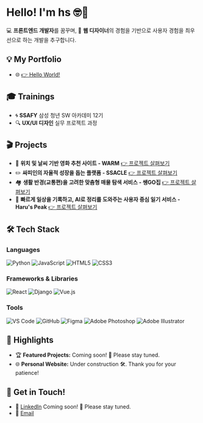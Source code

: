 # Hello! I'm hs 🤓🌟

💻 **프론트엔드 개발자**를 꿈꾸며, 🎨 **웹 디자이너**의 경험을 기반으로 사용자 경험을 최우선으로 하는 개발을 추구합니다.



## 💡 My Portfolio
- 🌐 [👉 Hello World!](https://portfolio-seven-bay-42.vercel.app/)



## 🎓 Trainings
- 🌀 **SSAFY** 삼성 청년 SW 아카데미 12기 
- 🔍 **UX/UI 디자인** 실무 프로젝트 과정



## 🎬 Projects
- 🎥 **위치 및 날씨 기반 영화 추천 사이트 - WARM** 
  [👉 프로젝트 살펴보기](https://github.com/hseegr/project_01)
- ✏️ **싸피인의 자율적 성장을 돕는 플랫폼 - SSACLE**
  [👉 프로젝트 살펴보기](https://github.com/hseegr/SSACLE)
- 🏘️ **생활 반경(교통편)을 고려한 맞춤형 매물 탐색 서비스 - 쌩GO집**
  [👉 프로젝트 살펴보기](https://github.com/hseegr/SSAENGGOJIP)
- 📓 **빠르게 일상을 기록하고, AI로 정리를 도와주는 사용자 중심 일기 서비스 - Haru's Peak**
  [👉 프로젝트 살펴보기](https://github.com/hseegr/HARUSPEAK)



## 🛠️ Tech Stack

### **Languages**  
![Python](https://img.shields.io/badge/Python-3776AB?style=flat&logo=python&logoColor=white) ![JavaScript](https://img.shields.io/badge/JavaScript-F7DF1E?style=flat&logo=javascript&logoColor=black) ![HTML5](https://img.shields.io/badge/HTML5-E34F26?style=flat&logo=html5&logoColor=white) ![CSS3](https://img.shields.io/badge/CSS3-1572B6?style=flat&logo=css3&logoColor=white)  

### **Frameworks & Libraries**  
![React](https://img.shields.io/badge/React-61DAFB?style=flat&logo=react&logoColor=black) ![Django](https://img.shields.io/badge/Django-092E20?style=flat&logo=django&logoColor=white) ![Vue.js](https://img.shields.io/badge/Vue.js-4FC08D?style=flat&logo=vue.js&logoColor=white)

### **Tools**  
![VS Code](https://img.shields.io/badge/VS%20Code-007ACC?style=flat&logo=visual-studio-code&logoColor=white) ![GitHub](https://img.shields.io/badge/GitHub-181717?style=flat&logo=github&logoColor=white) ![Figma](https://img.shields.io/badge/Figma-F24E1E?style=flat&logo=figma&logoColor=white) ![Adobe Photoshop](https://img.shields.io/badge/Adobe%20Photoshop-31A8FF?style=flat&logo=adobe-photoshop&logoColor=white) ![Adobe Illustrator](https://img.shields.io/badge/Adobe%20Illustrator-FF9A00?style=flat&logo=adobe-illustrator&logoColor=white)  



## 🌟 Highlights
- 🏆 **Featured Projects:** Coming soon! 🚧 Please stay tuned.  
- 🌐 **Personal Website:** Under construction 🛠️. Thank you for your patience! 



## 💌 Get in Touch!
- 💼 [LinkedIn]() Coming soon! 🚧 Please stay tuned.
- 📧 [Email](mailto:hseegr@naver.com)  
